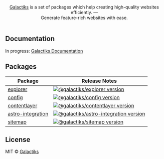 <p align="center">
  <br/>
  <a href="https://www.galactiks.com">Galactiks</a> is a set of packages which help creating high-quality websites efficiently. &mdash;
  <br/>
  Generate feature-rich websites with ease.
  <br/><br/>
</p>

## Documentation

In progress: [Galactiks Documentation](https://docs.galactiks.com/)

## Packages

| Package                                                 | Release Notes                                                                                                                     |
| ------------------------------------------------------- | --------------------------------------------------------------------------------------------------------------------------------- |
| [explorer](packages/explorer)                                 | [![@galactiks/explorer version](https://img.shields.io/npm/v/%40galactiks%2Fexplorer.svg?label=%20)](packages/explorer/CHANGELOG.md)                                 |
| [config](packages/config)                   | [![@galactiks/config version](https://img.shields.io/npm/v/%40galactiks%2Fconfig.svg?label=%20)](packages/config/CHANGELOG.md)            |
| [contentlayer](packages/contentlayer)                   | [![@galactiks/contentlayer version](https://img.shields.io/npm/v/%40galactiks%2Fcontentlayer.svg?label=%20)](packages/contentlayer/CHANGELOG.md)            |
| [astro-integration](packages/adapters/astro)                   | [![@galactiks/astro-integration version](https://img.shields.io/npm/v/%40galactiks%2Fastro-integration.svg?label=%20)](packages/adapters/astro/CHANGELOG.md)            |
| [sitemap](packages/sitemap)                   | [![@galactiks/sitemap version](https://img.shields.io/npm/v/%40galactiks%2Fsitemap.svg?label=%20)](packages/sitemap/CHANGELOG.md)            |

## License

MIT © [Galactiks](https://www.galactiks.com)
